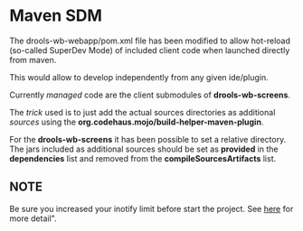 Maven SDM
=========

The drools-wb-webapp/pom.xml file has been modified to allow hot-reload (so-called SuperDev Mode) of included client code when launched directly from maven.</p>
This would allow to develop independently from any given ide/plugin.</p>
Currently *managed* code are the client submodules of **drools-wb-screens**.</p>
The *trick* used is to just add the actual sources directories as additional *sources* using the **org.codehaus.mojo/build-helper-maven-plugin**.</p>
For the **drools-wb-screens** it has been possible to set a relative directory.
The jars included as additional sources should be set as **provided** in the **dependencies** list and  removed from the **compileSourcesArtifacts** list.

NOTE
----
Be sure you increased your inotify limit before start the project. See [here](https://github.com/kiegroup/kie-wb-common/tree/master/kie-wb-common-stunner#ide-environment-setup) for more detail".


